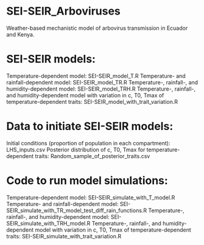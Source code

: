# SEI-SEIR_Arboviruses
Weather-based mechanistic model of arbovirus transmission in Ecuador and Kenya.

# SEI-SEIR models:
Temperature-dependent model: SEI-SEIR_model_T.R
Temperature- and rainfall-dependent model: SEI-SEIR_model_TR.R
Temperature-, rainfall-, and humidity-dependent model: SEI-SEIR_model_TRH.R
Temperature-, rainfall-, and humidity-dependent model with variation in c, T0, Tmax of temperature-dependent traits: SEI-SEIR_model_with_trait_variation.R

# Data to initiate SEI-SEIR models:
Initial conditions (proportion of population in each compartment): LHS_inputs.csv
Posterior distribution of c, T0, Tmax for temperature-dependent traits: Random_sample_of_posterior_traits.csv

# Code to run model simulations:
Temperature-dependent model: SEI-SEIR_simulate_with_T_model.R
Temperature- and rainfall-dependent model: SEI-SEIR_simulate_with_TR_model_test_diff_rain_functions.R
Temperature-, rainfall-, and humidity-dependent model: SEI-SEIR_simulate_with_TRH_model.R
Temperature-, rainfall-, and humidity-dependent model with variation in c, T0, Tmax of temperature-dependent traits: SEI-SEIR_simulate_with_trait_variation.R

